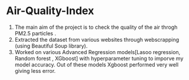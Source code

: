 # Air-Quality-Index
1. The main aim of the project is to check the quality of the air throgh PM2.5 particles .
2. Extracted the dataset from various websites through webscrapping (using Beautiful Soup library).
3. Worked on various Advanced Regression models[Lasoo regression, Random forest , XGboost] with hyperparameter tuning to imporve my model accuracy. Out of these models Xgboost performed very well giving less error.
